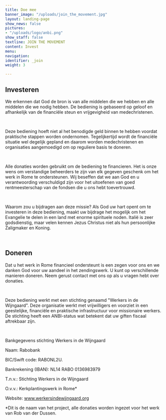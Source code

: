 ```yaml
---
title: Doe mee
banner_image: "/uploads/join_the_movement.jpg"
layout: landing-page
show_news: false
pictures:
- "/uploads/logo/anbi.png"
show_staff: false
textline: JOIN THE MOVEMENT
content: Invest
menu:
navigation:
identifier: _join
weight: 3

---
```

## Investeren

We erkennen dat God de bron is van alle middelen die we hebben en alle middelen die we nodig hebben. De bediening is gebaseerd op geloof en afhankelijk van de financiële steun en vrijgevigheid van medechristenen.

​

Deze bediening hoeft niet al het benodigde geld binnen te hebben voordat praktische stappen worden ondernomen. Tegelijkertijd wordt de financiële situatie wel degelijk gepland en daarom worden medechristenen en organisaties aangemoedigd om op reguliere basis te doneren.

​

Alle donaties worden gebruikt om de bediening te financieren. Het is onze wens om verstandige beheerders te zijn van elk gegeven geschenk om het werk in Rome te ondersteunen. Wij beseffen dat we aan God en u verantwoording verschuldigd zijn voor het uitoefenen van goed rentmeesterschap van de fondsen die u ons hebt toevertrouwd.

​

Waarom zou u bijdragen aan deze missie? Als God uw hart opent om te investeren in deze bediening, maakt uw bijdrage het mogelijk om het Evangelie te delen in een land met enorme spirituele noden. Italië is zeer godsdienstig, maar velen kennen Jezus Christus niet als hun persoonlijke Zaligmaker en Koning. 

​

## Doneren

Dat u het werk in Rome financieel ondersteunt is een zegen voor ons en we danken God voor uw aandeel in het zendingswerk. U kunt op verschillende manieren doneren. Neem gerust contact met ons op als u vragen hebt over donaties.

​

Deze bediening werkt met een stichting genaamd "Werkers in de Wijngaard". Deze organisatie werkt met vrijwilligers en voorziet in een geestelijke, financiële en praktische infrastructuur voor missionaire werkers. De stichting heeft een ANBI-status wat betekent dat uw giften fiscaal aftrekbaar zijn. 

​

Bankgegevens stichting Werkers in de Wijngaard

Naam: Rabobank

BIC/Swift code: RABONL2U.

Bankrekening (IBAN): NL14 RABO 0136983979

T.n.v.: Stichting Werkers in de Wijngaard

O.v.v.: Kerkplantingswerk in Rome*

Website: www.werkersindewijngaard.org

*Dit is de naam van het project, alle donaties worden ingezet voor het werk van Rob van der Dussen.